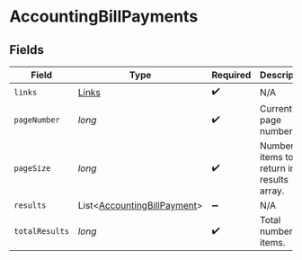 # AccountingBillPayments


## Fields

| Field                                                                       | Type                                                                        | Required                                                                    | Description                                                                 |
| --------------------------------------------------------------------------- | --------------------------------------------------------------------------- | --------------------------------------------------------------------------- | --------------------------------------------------------------------------- |
| `links`                                                                     | [Links](../../models/shared/Links.md)                                       | :heavy_check_mark:                                                          | N/A                                                                         |
| `pageNumber`                                                                | *long*                                                                      | :heavy_check_mark:                                                          | Current page number.                                                        |
| `pageSize`                                                                  | *long*                                                                      | :heavy_check_mark:                                                          | Number of items to return in results array.                                 |
| `results`                                                                   | List<[AccountingBillPayment](../../models/shared/AccountingBillPayment.md)> | :heavy_minus_sign:                                                          | N/A                                                                         |
| `totalResults`                                                              | *long*                                                                      | :heavy_check_mark:                                                          | Total number of items.                                                      |